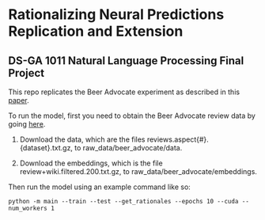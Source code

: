 # Rationalizing Neural Predictions Replication and Extension
## DS-GA 1011 Natural Language Processing Final Project

This repo replicates the Beer Advocate experiment as described in this [paper](https://people.csail.mit.edu/taolei/papers/emnlp16_rationale.pdf).

To run the model, first you need to obtain the Beer Advocate review data by going [here](http://people.csail.mit.edu/taolei/beer/).

1. Download the data, which are the files reviews.aspect{#}.{dataset}.txt.gz, to raw_data/beer_advocate/data.

2. Download the embeddings, which is the file review+wiki.filtered.200.txt.gz, to raw_data/beer_advocate/embeddings.

Then run the model using an example command like so:
```
python -m main --train --test --get_rationales --epochs 10 --cuda --num_workers 1
```

